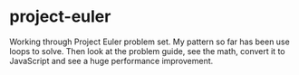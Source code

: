 # project-euler
Working through Project Euler problem set. My pattern so far has been use loops to solve. Then look at the problem guide, see the math, convert it to JavaScript and see a huge performance improvement.
